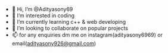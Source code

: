 - 👋 Hi, I’m @Adityasony69
- 👀 I’m interested in coding
- 🌱 I’m currently learning c++ & web developing
- 💞️ I’m looking to collaborate on popular projects
- 📫 for any enquiries dm me on instagram(adityasony6969) or email(adityasony926@gmail.com)
<!---
Adityasony69/Adityasony69 is a ✨ special ✨ repository because its file appears on your GitHub profile.
You can click the Preview link to take a look at your changes.
--->
